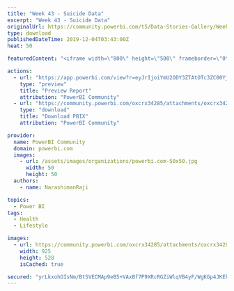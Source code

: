 ```yaml
---
title: "Week 43 - Suicide Data"
excerpt: "Week 43 - Suicide Data"
originalUrl: https://community.powerbi.com/t5/Data-Stories-Gallery/Week-43-Suicide-Data/m-p/864856
type: download
publishedDateTime: 2019-12-04T03:43:00Z
heat: 50

featuredContent: "<iframe width=\"800\" height=\"500\" frameborder=\"0\" src=\"https://app.powerbi.com/view?r=eyJrIjoiYmU2ODY3ZTAtOTc3ZC00YjYxLWJmNjYtZjJjZTg2MTQ1YmVhIiwidCI6IjY4YzRkZWNhLWQxODEtNDNmMi1hMmJlLWY2ODQzMTIwMjNhOCIsImMiOjEwfQ%3D%3D\"></iframe>"

actions:
  - url: "https://app.powerbi.com/view?r=eyJrIjoiYmU2ODY3ZTAtOTc3ZC00YjYxLWJmNjYtZjJjZTg2MTQ1YmVhIiwidCI6IjY4YzRkZWNhLWQxODEtNDNmMi1hMmJlLWY2ODQzMTIwMjNhOCIsImMiOjEwfQ%3D%3D"
    type: "preview"
    title: "Preview Report"
    attribution: "PowerBI Community"
  - url: "https://community.powerbi.com/oxcrx34285/attachments/oxcrx34285/DataStoriesGallery/3176/2/Week%2043.pbix"
    type: "download"
    title: "Download PBIX"
    attribution: "PowerBI Community"

provider:
  name: PowerBI Community
  domain: powerbi.com
  images:
    - url: /assets/images/organizations/powerbi.com-50x50.jpg
      width: 50
      height: 50
  authors:
    - name: NarashimanRaji

topics:
  - Power BI
tags:
  - Health
  - Lifestyle

images:
  - url: https://community.powerbi.com/oxcrx34285/attachments/oxcrx34285/DataStoriesGallery/3176/1/Capture.PNG
    width: 925
    height: 528
    isCached: true

secured: "yrLkxohOIsNm/BtSVECMAp9eB5+VAxBf7P9XRcRGZiWlqVB4yF/WgKGp4JKEkQKInOzE1Fg+IVs4FP7uZ3m3y+Qquoga9MTgu8iIZ6WJEydoa5rTiyRjxaXrWv8qVdCypNNuElZy3YrNUdvmorlfnJZxe6tdUsY1mgPiU7BffL8nbqLNmg5r1G996mWVbpUpI+NEF8839s5Pcc9TSpzP1JoEkYqHf7SugcOo+kAFzPHITcHUvMtf0kkKvSLdPEW9tCHWZekziBKzULGnTzoyxKGjnL/V8rDMJJP5uwaZFMy/6vN+pRUau84/+mt2SF/NDmF+95UU66B9milDejlPqgXgsI652xkQdGbJB3zSifCdlGJkWPLWmU11Z8apBNDnFtyt5LhrRRLvMS3+6ZJ5Eg==;Solt0c3w8gFgRrdXExpRpw=="
---
```


